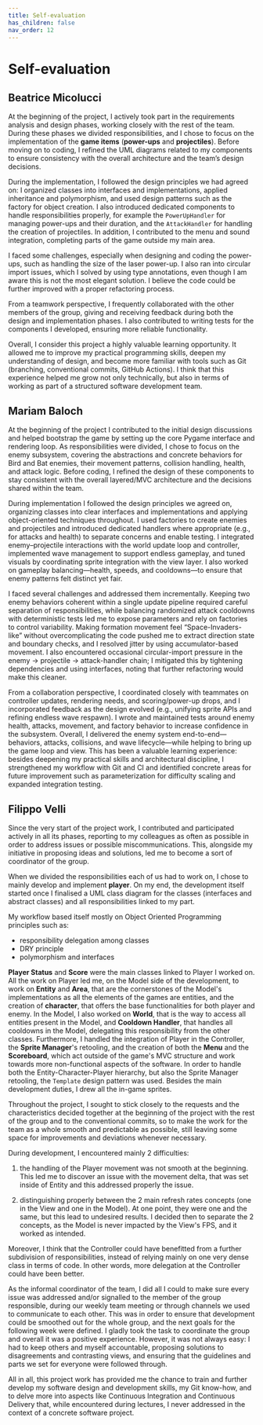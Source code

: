 ```yaml
---
title: Self-evaluation
has_children: false
nav_order: 12
---
```


# Self-evaluation

## Beatrice Micolucci
At the beginning of the project, I actively took part in the requirements analysis and design phases, working closely with the rest of the team. During these phases we divided responsibilities, and I chose to focus on the implementation of the **game items** (**power-ups** and **projectiles**). Before moving on to coding, I refined the UML diagrams related to my components to ensure consistency with the overall architecture and the team’s design decisions.

During the implementation, I followed the design principles we had agreed on: I organized classes into interfaces and implementations, applied inheritance and polymorphism, and used design patterns such as the factory for object creation. I also introduced dedicated components to handle responsibilities properly, for example the `PowerUpHandler` for managing power-ups and their duration, and the `AttackHandler` for handling the creation of projectiles. In addition, I contributed to the menu and sound integration, completing parts of the game outside my main area.

I faced some challenges, especially when designing and coding the power-ups, such as handling the size of the laser power-up. I also ran into circular import issues, which I solved by using type annotations, even though I am aware this is not the most elegant solution. I believe the code could be further improved with a proper refactoring process.

From a teamwork perspective, I frequently collaborated with the other members of the group, giving and receiving feedback during both the design and implementation phases. I also contributed to writing tests for the components I developed, ensuring more reliable functionality.

Overall, I consider this project a highly valuable learning opportunity. It allowed me to improve my practical programming skills, deepen my understanding of design, and become more familiar with tools such as Git (branching, conventional commits, GitHub Actions). I think that this experience helped me grow not only technically, but also in terms of working as part of a structured software development team.

## Mariam Baloch

At the beginning of the project I contributed to the initial design discussions and helped bootstrap the game by setting up the core Pygame interface and rendering loop. As responsibilities were divided, I chose to focus on the enemy subsystem, covering the abstractions and concrete behaviors for Bird and Bat enemies, their movement patterns, collision handling, health, and attack logic. Before coding, I refined the design of these components to stay consistent with the overall layered/MVC architecture and the decisions shared within the team.

During implementation I followed the design principles we agreed on, organizing classes into clear interfaces and implementations and applying object-oriented techniques throughout. I used factories to create enemies and projectiles and introduced dedicated handlers where appropriate (e.g., for attacks and health) to separate concerns and enable testing. I integrated enemy–projectile interactions with the world update loop and controller, implemented wave management to support endless gameplay, and tuned visuals by coordinating sprite integration with the view layer. I also worked on gameplay balancing—health, speeds, and cooldowns—to ensure that enemy patterns felt distinct yet fair.

I faced several challenges and addressed them incrementally. Keeping two enemy behaviors coherent within a single update pipeline required careful separation of responsibilities, while balancing randomized attack cooldowns with deterministic tests led me to expose parameters and rely on factories to control variability. Making formation movement feel “Space-Invaders-like” without overcomplicating the code pushed me to extract direction state and boundary checks, and I resolved jitter by using accumulator-based movement. I also encountered occasional circular-import pressure in the enemy → projectile → attack-handler chain; I mitigated this by tightening dependencies and using interfaces, noting that further refactoring would make this cleaner.

From a collaboration perspective, I coordinated closely with teammates on controller updates, rendering needs, and scoring/power-up drops, and I incorporated feedback as the design evolved (e.g., unifying sprite APIs and refining endless wave respawn). I wrote and maintained tests around enemy health, attacks, movement, and factory behavior to increase confidence in the subsystem. Overall, I delivered the enemy system end-to-end—behaviors, attacks, collisions, and wave lifecycle—while helping to bring up the game loop and view. This has been a valuable learning experience: besides deepening my practical skills and architectural discipline, I strengthened my workflow with Git and CI and identified concrete areas for future improvement such as parameterization for difficulty scaling and expanded integration testing.

## Filippo Velli

Since the very start of the project work, I contributed and participated actively in all its phases, reporting to my colleagues as often as possible in order to address issues or possible miscommunications. This, alongside my initiative in proposing ideas and solutions, led me to become a sort of coordinator of the group.

When we divided the responsibilities each of us had to work on, I chose to mainly develop and implement **player**. On my end, the development itself started once I finalised a UML class diagram for the classes (interfaces and abstract classes) and all responsibilities linked to my part.

My workflow based itself mostly on Object Oriented Programming principles such as:
- responsibility delegation among classes
- DRY principle
- polymorphism and interfaces

**Player Status** and **Score** were the main classes linked to Player I worked on.
All the work on Player led me, on the Model side of the development, to work on **Entity** and **Area**, that are the cornerstones of the Model's implementations as all the elements of the games are entities, and the creation of **character**, that offers the base functionalities for both player and enemy. In the Model, I also worked on **World**, that is the way to access all entities present in the Model, and **Cooldown Handler**, that handles all cooldowns in the Model, delegating this responsibility from the other classes. Furthermore, I handled the integration of Player in the Controller, the **Sprite Manager**'s retooling, and the creation of both the **Menu** and the **Scoreboard**, which act outside of the game's MVC structure and work towards more non-functional aspects of the software. In order to handle both the Entity-Character-Player hierarchy, but also the Sprite Manager retooling, the `Template` design pattern was used. Besides the main development duties, I drew all the in-game sprites.

Throughout the project, I sought to stick closely to the requests and the characteristics decided together at the beginning of the project with the rest of the group and to the conventional commits, so to make the work for the team as a whole smooth and predictable as possible, still leaving some space for improvements and deviations whenever necessary.

During development, I encountered mainly 2 difficulties:

1) the handling of the Player movement was not smooth at the beginning. This led me to discover an issue with the movement delta, that was set inside of Entity and this addressed properly the issue. 

2) distinguishing properly between the 2 main refresh rates concepts (one in the View and one in the Model). At one point, they were one and the same, but this lead to undesired results. I decided then to separate the 2 concepts, as the Model is never impacted by the View's FPS, and it worked as intended.

Moreover, I think that the Controller could have benefitted from a further subdivision of responsibilities, instead of relying mainly on one very dense class in terms of code. In other words, more delegation at the Controller could have been better.

As the informal coordinator of the team, I did all I could to make sure every issue was addressed and/or signalled to the member of the group responsible, during our weekly team meeting or through channels we used to communicate to each other. This was in order to ensure that development could be smoothed out for the whole group, and the next goals for the following week were defined.
I gladly took the task to coordinate the group and overall it was a positive experience. However, it was not always easy: I had to keep others and myself accountable, proposing solutions to disagreements and contrasting views, and ensuring that the guidelines and parts we set for everyone were followed through.

All in all, this project work has provided me the chance to train and further develop my software design and development skills, my Git know-how, and to delve more into aspects like Continuous Integration and Continuous Delivery that, while encountered during lectures, I never addressed in the context of a concrete software project.

